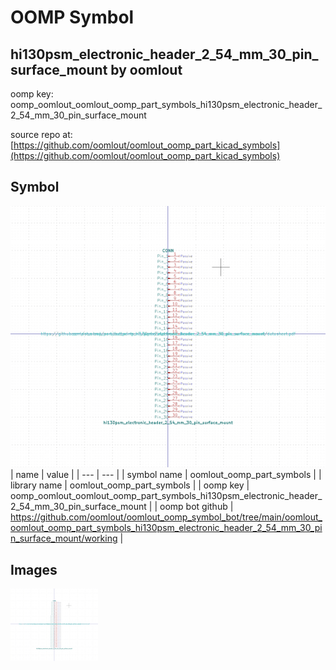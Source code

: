 # OOMP Symbol  
## hi130psm_electronic_header_2_54_mm_30_pin_surface_mount  by oomlout  
  
oomp key: oomp_oomlout_oomlout_oomp_part_symbols_hi130psm_electronic_header_2_54_mm_30_pin_surface_mount  
  
source repo at: [https://github.com/oomlout/oomlout_oomp_part_kicad_symbols](https://github.com/oomlout/oomlout_oomp_part_kicad_symbols)  
## Symbol  
  
[![working.png](working_600.png)](working.png)  
| name | value | 
| --- | --- | 
| symbol name | oomlout_oomp_part_symbols | 
| library name | oomlout_oomp_part_symbols | 
| oomp key | oomp_oomlout_oomlout_oomp_part_symbols_hi130psm_electronic_header_2_54_mm_30_pin_surface_mount | 
| oomp bot github | https://github.com/oomlout/oomlout_oomp_symbol_bot/tree/main/oomlout_oomlout_oomp_part_symbols_hi130psm_electronic_header_2_54_mm_30_pin_surface_mount/working | 
## Images  
  
[![working.png](working_140.png)](working.png)  
